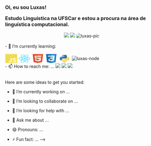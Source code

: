 ### Oi, eu sou Luxas! <p> Estudo Linguística na UFSCar e estou a procura  na área de linguística computacional.
 <!---
your comment goes here
and here
-->
<div align="center">
 
  <img height="160em" src="https://github-readme-stats.vercel.app/api?username=luxasfn&show_icons=true&theme=tokyonight&include_all_commits=true&count_private=true"/>
  <img height="160em" src="https://github-readme-stats.vercel.app/api/top-langs/?username=luxasfn&layout=compact&langs_count=7&theme=tokyonight"/>
  <img alt="luxas-pic" height="160em" style="border-radius:50px;" src="https://instagram.fcfc1-1.fna.fbcdn.net/v/t51.2885-15/119129665_349718136078950_4419146805127831219_n.jpg?stp=dst-jpg_e15_fr_s1080x1080&_nc_ht=instagram.fcfc1-1.fna.fbcdn.net&_nc_cat=102&_nc_ohc=o1AnFa0qa1sAX9nMeMJ&edm=ALQROFkBAAAA&ccb=7-4&ig_cache_key=MjM5NjcyODQ0Njk2ODI1NDQ0NA%3D%3D.2-ccb7-4&oh=00_AT-91-7V_1-CHdzx994toGFDJinmqTYKrVZdFPzmtxGiiQ&oe=622B82A4&_nc_sid=30a2ef">
    
 </div> 


 <div style="display: inline_block"><br>
  - 🌱 I’m currently learning: <br><br>
  <img align="center" alt="luxas-Js" height="30" width="40" src="https://raw.githubusercontent.com/devicons/devicon/master/icons/javascript/javascript-plain.svg">
  <img align="center" alt="luxas-React" height="30" width="40" src="https://raw.githubusercontent.com/devicons/devicon/master/icons/react/react-original.svg">
  <img align="center" alt="luxas-HTML" height="30" width="40" src="https://raw.githubusercontent.com/devicons/devicon/master/icons/html5/html5-original.svg">
  <img align="center" alt="luxas-CSS" height="30" width="40" src="https://raw.githubusercontent.com/devicons/devicon/master/icons/css3/css3-original.svg">
  <img align="center" alt="luxas-Python" height="30" width="40" src="https://raw.githubusercontent.com/devicons/devicon/master/icons/python/python-original.svg">
  <img align="center" alt="luxas-node" height="30" width="40" src="https://cdn.jsdelivr.net/gh/devicons/devicon/icons/nodejs/nodejs-plain.svg" />
  
</div>

  <div>
 - 📫 How to reach me: ...
  <a href = "lucasfn@estudante.ufscar.br"><img src="https://img.shields.io/badge/-Gmail-%23333?style=for-the-badge&logo=gmail&logoColor=white" target="_blank"></a>
  <a href="https://www.linkedin.com/in/luxasfn/" target="_blank"><img src="https://img.shields.io/badge/-LinkedIn-%230077B5?style=for-the-badge&logo=linkedin&logoColor=white" target="_blank"></a>
  <a href = "https://medium.com/@luxasfn" target="_blank"><img src="https://img.shields.io/badge/Medium-12100E?style=for-the-badge&logo=medium&logoColor=white" target="_blank"></a>
  </div>

  ## 
Here are some ideas to get you started:

- 🔭 I’m currently working on ...

- 👯 I’m looking to collaborate on ...
- 🤔 I’m looking for help with ...
- 💬 Ask me about ...

- 😄 Pronouns: ...
- ⚡ Fun fact: ...
-->
